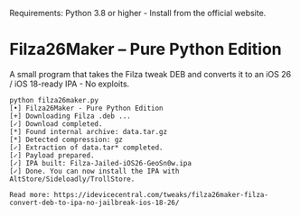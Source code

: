 Requirements: Python 3.8 or higher - Install from the official website.
# Filza26Maker – Pure Python Edition
A small program that takes the Filza tweak DEB and converts it to an iOS 26 / iOS 18-ready IPA - No exploits.

```
python filza26maker.py
[•] Filza26Maker - Pure Python Edition
[+] Downloading Filza .deb ...
[✓] Download completed.
[*] Found internal archive: data.tar.gz
[*] Detected compression: gz
[✓] Extraction of data.tar* completed.
[✓] Payload prepared.
[✓] IPA built: Filza-Jailed-iOS26-GeoSn0w.ipa
[✓] Done. You can now install the IPA with AltStore/Sideloadly/TrollStore.

Read more: https://idevicecentral.com/tweaks/filza26maker-filza-convert-deb-to-ipa-no-jailbreak-ios-18-26/
